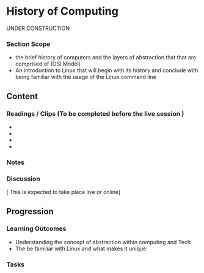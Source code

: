 # History of Computing
UNDER CONSTRUCTION  
### Section Scope  
- the brief history of computers and the layers of abstraction that that are comprised of (OSI Model)
- An introduction to Linux that will begin with its history and conclude with being familiar with the usage of the Linux command line
## Content  
### Readings / Clips (To be completed before the live session )  
- []()
- []()
- []()
- []()
### Notes  
### Discussion  
[ This is expected to take place live or online]
## Progression  
### Learning Outcomes  
- Understanding the concept of abstraction within computing and Tech
- The be familiar with Linux and what makes it unique 
### Tasks   
